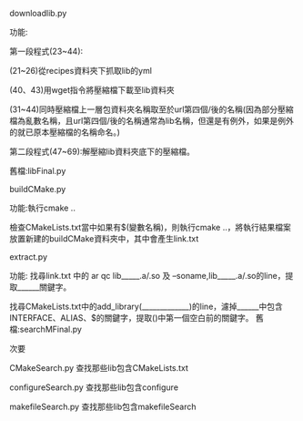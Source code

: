 downloadlib.py   

功能:

第一段程式(23~44):

(21~26)從recipes資料夾下抓取lib的yml

(40、43)用wget指令將壓縮檔下載至lib資料夾

(31~44)同時壓縮檔上一層包資料夾名稱取至於url第四個/後的名稱(因為部分壓縮檔為亂數名稱，且url第四個/後的名稱通常為lib名稱，但還是有例外，如果是例外的就已原本壓縮檔的名稱命名。)

第二段程式(47~69):解壓縮lib資料夾底下的壓縮檔。

舊檔:libFinal.py

buildCMake.py

功能:執行cmake ..

檢查CMakeLists.txt當中如果有$(變數名稱)，則執行cmake ..，將執行結果檔案放置新建的buildCMake資料夾中，其中會產生link.txt

extract.py

功能:
找尋link.txt 中的 ar qc lib_____.a/.so 及 –soname,lib_____.a/.so的line，提取______關鍵字。

找尋CMakeLists.txt中的add_library(_____________)的line，濾掉______中包含INTERFACE、ALIAS、$的關鍵字，提取()中第一個空白前的關鍵字。
舊檔:searchMFinal.py

次要

CMakeSearch.py
查找那些lib包含CMakeLists.txt

configureSearch.py
查找那些lib包含configure

makefileSearch.py
查找那些lib包含makefileSearch
